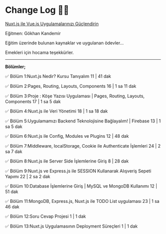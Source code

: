 # **Change Log** 📜📝

[Nuxt.js ile Vue.js Uygulamalarınızı Güçlendirin](https://www.udemy.com/course/sifirdan-nuxtjs-egitimi/)

Eğitmen: Gökhan Kandemir

Eğitim üzerinde bulunan kaynaklar ve uygulanan ödevler...

Emekleri için hocama teşekkürler.

---

**Bölümler;**


✅ Bölüm 1:Nuxt.js Nedir? Kursu Tanıyalım
11 | 41 dak

✅ Bölüm 2:Pages, Routing, Layouts, Components
16 | 1 sa 11 dak

✅ Bölüm 3:Proje : Köşe Yazısı Uygulaması | Pages, Routing, Layouts, Components
17 | 1 sa 5 dak

✅ Bölüm 4:Nuxt.js ile Veri Yönetimi
18 | 1 sa 18 dak

✅ Bölüm 5:Uygulamamızı Backend Teknolojisine Bağlayalım! | Firebase
13 | 1 sa 5 dak

✅ Bölüm 6:Nuxt.js ile Config, Modules ve Plugins
12 | 48 dak

✅ Bölüm 7:Middleware, localStorage, Cookie ile Authenticate İşlemleri
24 | 2 sa 7 dak

✅ Bölüm 8:Nuxt.js ile Server Side İşlemlerine Giriş
8 | 28 dak

✅ Bölüm 9:Nuxt.js ve Express.js ile SESSION Kullanarak Alışveriş Sepeti Yapımı
22 | 2 sa 2 dak

✅ Bölüm 10:Database İşlemlerine Giriş | MySQL ve MongoDB Kullanımı
12 | 51 dak

✅ Bölüm 11:MongoDB, Express.js, Nuxt.js ile TODO List uygulaması
23 | 1 sa 46 dak

✅ Bölüm 12:Soru Cevap Projesi
1 | 1 dak

✅ Bölüm 13:Nuxt.js Uygulamasının Deployment Süreçleri
1 | 1 dak


